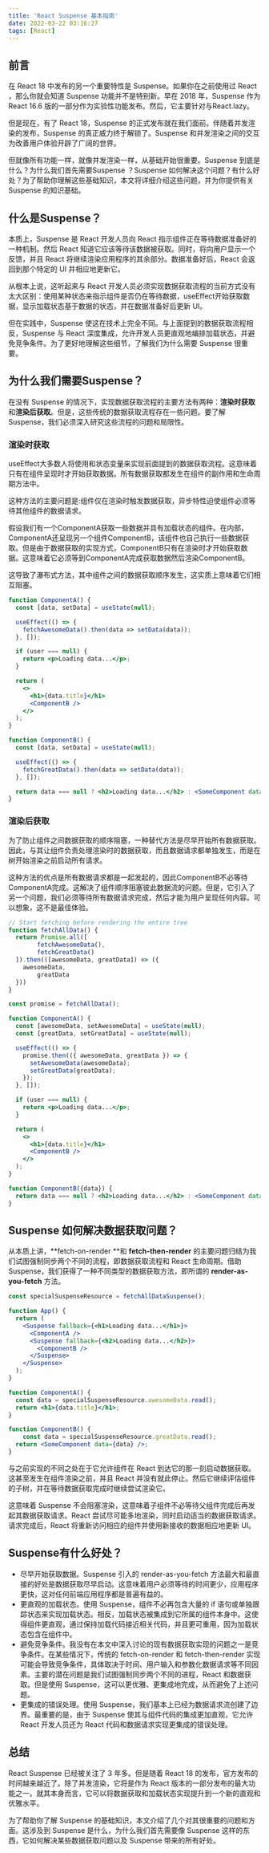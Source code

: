 ```yaml
---
title: 'React Suspense 基本指南'
date: 2022-03-22 03:16:27
tags: [React]
---
```

##  前言
在 React 18 中发布的另一个重要特性是 Suspense。如果你在之前使用过 React ，那么你就会知道 Suspense 功能并不是特别新。早在 2018 年，Suspense 作为 React 16.6 版的一部分作为实验性功能发布。然后，它主要针对与React.lazy。

但是现在，有了 React 18，Suspense 的正式发布就在我们面前。伴随着并发渲染的发布，Suspense 的真正威力终于解锁了。Suspense 和并发渲染之间的交互为改善用户体验开辟了广阔的世界。

但就像所有功能一样，就像并发渲染一样，从基础开始很重要。Suspense 到底是什么？为什么我们首先需要Suspense ？Suspense 如何解决这个问题？有什么好处？为了帮助你理解这些基础知识，本文将详细介绍这些问题，并为你提供有关 Suspense 的知识基础。


## 什么是Suspense？
本质上，Suspense 是 React 开发人员向 React 指示组件正在等待数据准备好的一种机制。然后 React 知道它应该等待该数据被获取。同时，将向用户显示一个反馈，并且 React 将继续渲染应用程序的其余部分。数据准备好后，React 会返回到那个特定的 UI 并相应地更新它。

从根本上说，这听起来与 React 开发人员必须实现数据获取流程的当前方式没有太大区别：使用某种状态来指示组件是否仍在等待数据，useEffect开始获取数据，显示加载状态基于数据的状态，并在数据准备好后更新 UI。

但在实践中，Suspense 使这在技术上完全不同。与上面提到的数据获取流程相反，Suspense 与 React 深度集成，允许开发人员更直观地编排加载状态，并避免竞争条件。为了更好地理解这些细节，了解我们为什么需要 Suspense 很重要。

## 为什么我们需要Suspense？
在没有 Suspense 的情况下，实现数据获取流程的主要方法有两种：**渲染时获取**和**渲染后获取**。但是，这些传统的数据获取流程存在一些问题。要了解 Suspense，我们必须深入研究这些流程的问题和局限性。

### 渲染时获取
useEffect大多数人将使用和状态变量来实现前面提到的数据获取流程。这意味着只有在组件呈现时才开始获取数据。所有数据获取都发生在组件的副作用和生命周期方法中。

这种方法的主要问题是:组件仅在渲染时触发数据获取，异步特性迫使组件必须等待其他组件的数据请求。

假设我们有一个ComponentA获取一些数据并具有加载状态的组件。在内部，ComponentA还呈现另一个组件ComponentB，该组件也自己执行一些数据获取。但是由于数据获取的实现方式，ComponentB只有在渲染时才开始获取数据。这意味着它必须等到ComponentA完成获取数据然后渲染ComponentB。

这导致了瀑布式方法，其中组件之间的数据获取顺序发生，这实质上意味着它们相互阻塞。

```jsx
function ComponentA() {
  const [data, setData] = useState(null);

  useEffect(() => {
    fetchAwesomeData().then(data => setData(data));
  }, []);

  if (user === null) {
    return <p>Loading data...</p>;
  }

  return (
    <>
      <h1>{data.title}</h1>
      <ComponentB />
    </>
  );
}

function ComponentB() {
  const [data, setData] = useState(null);

  useEffect(() => {
    fetchGreatData().then(data => setData(data));
  }, []);

  return data === null ? <h2>Loading data...</h2> : <SomeComponent data={data} />;
}
```
### 渲染后获取
为了防止组件之间数据获取的顺序阻塞，一种替代方法是尽早开始所有数据获取。因此，与其让组件负责处理渲染时的数据获取，而且数据请求都单独发生，而是在树开始渲染之前启动所有请求。

这种方法的优点是所有数据请求都是一起发起的，因此ComponentB不必等待ComponentA完成。这解决了组件顺序阻塞彼此数据流的问题。但是，它引入了另一个问题，我们必须等待所有数据请求完成，然后才能为用户呈现任何内容。可以想象，这不是最佳体验。
```jsx
// Start fetching before rendering the entire tree
function fetchAllData() {
  return Promise.all([
		fetchAwesomeData(),
		fetchGreatData()
  ]).then(([awesomeData, greatData]) => ({
    awesomeData,
		greatData
  }))
}

const promise = fetchAllData();

function ComponentA() {
  const [awesomeData, setAwesomeData] = useState(null);
  const [greatData, setGreatData] = useState(null);

  useEffect(() => {
    promise.then(({ awesomeData, greatData }) => {
      setAwesomeData(awesomeData);
      setGreatData(greatData);
    });
  }, []);

  if (user === null) {
    return <p>Loading data...</p>;
  }

  return (
    <>
      <h1>{data.title}</h1>
      <ComponentB />
    </>
  );
}

function ComponentB({data}) {
  return data === null ? <h2>Loading data...</h2> : <SomeComponent data={data} />;
}
```

## Suspense 如何解决数据获取问题？
从本质上讲，**fetch-on-render **和 **fetch-then-render** 的主要问题归结为我们试图强制同步两个不同的流程，即数据获取流程和 React 生命周期。借助 Suspense，我们获得了一种不同类型的数据获取方法，即所谓的 **render-as-you-fetch** 方法。
```jsx
const specialSuspenseResource = fetchAllDataSuspense();

function App() {
  return (
    <Suspense fallback={<h1>Loading data...</h1>}>
      <ComponentA />
      <Suspense fallback={<h2>Loading data...</h2>}>
        <ComponentB />
      </Suspense>
    </Suspense>
  );
}

function ComponentA() {
  const data = specialSuspenseResource.awesomeData.read();
  return <h1>{data.title}</h1>;
}

function ComponentB() {
	const data = specialSuspenseResource.greatData.read();
  return <SomeComponent data={data} />;
}
```
与之前实现的不同之处在于它允许组件在 React 到达它的那一刻启动数据获取。这甚至发生在组件渲染之前，并且 React 并没有就此停止。然后它继续评估组件的子树，并在等待数据获取完成时继续尝试渲染它。

这意味着 Suspense 不会阻塞渲染，这意味着子组件不必等待父组件完成后再发起其数据获取请求。React 尝试尽可能多地渲染，同时启动适当的数据获取请求。请求完成后，React 将重新访问相应的组件并使用新接收的数据相应地更新 UI。

## Suspense有什么好处？
- 尽早开始获取数据。Suspense 引入的 render-as-you-fetch 方法最大和最直接的好处是数据获取尽早启动。这意味着用户必须等待的时间更少，应用程序更快，这对任何前端应用程序都是普遍有益的。
- 更直观的加载状态。使用 Suspense，组件不必再包含大量的 if 语句或单独跟踪状态来实现加载状态。相反，加载状态被集成到它所属的组件本身中。这使得组件更直观，通过保持加载代码接近相关代码，并且更可重用，因为加载状态包含在组件中。
- 避免竞争条件。我没有在本文中深入讨论的现有数据获取实现的问题之一是竞争条件。在某些情况下，传统的 fetch-on-render 和 fetch-then-render 实现可能会导致竞争条件，具体取决于时间、用户输入和参数化数据请求等不同因素。主要的潜在问题是我们试图强制同步两个不同的进程，React 和数据获取。但是使用 Suspense，这可以更优雅、更集成地完成，从而避免了上述问题。
- 更集成的错误处理。使用 Suspense，我们基本上已经为数据请求流创建了边界。最重要的是，由于 Suspense 使其与组件代码的集成更加直观，它允许 React 开发人员还为 React 代码和数据请求实现更集成的错误处理。
## 总结
React Suspense 已经被关注了 3 年多。但是随着 React 18 的发布，官方发布的时间越来越近了。除了并发渲染，它将是作为 React 版本的一部分发布的最大功能之一。就其本身而言，它可以将数据获取和加载状态实现提升到一个新的直观和优雅水平。

为了帮助你了解 Suspense 的基础知识，本文介绍了几个对其很重要的问题和方面。这涉及到 Suspense 是什么，为什么我们首先需要像 Suspense 这样的东西，它如何解决某些数据获取问题以及 Suspense 带来的所有好处。



